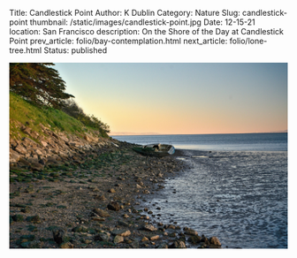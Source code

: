 Title: Candlestick Point
Author: K Dublin
Category: Nature
Slug: candlestick-point
thumbnail: /static/images/candlestick-point.jpg
Date: 12-15-21
location: San Francisco
description: On the Shore of the Day at Candlestick Point
prev_article: folio/bay-contemplation.html
next_article: folio/lone-tree.html
Status: published

<img src="../static/images/candlestick-point.jpg" alt="On the Shore of the Day at Candlestick Point on Sony a7ii | f/5.6 | 70 mm | ISO 500" width=1000 />
